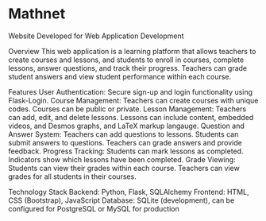 # Mathnet
Website Developed for Web Application Development

Overview
This web application is a learning platform that allows teachers to create courses and lessons, and students to enroll in courses, complete lessons, answer questions, and track their progress. Teachers can grade student answers and view student performance within each course.

Features
User Authentication: Secure sign-up and login functionality using Flask-Login.
Course Management:
Teachers can create courses with unique codes.
Courses can be public or private.
Lesson Management:
Teachers can add, edit, and delete lessons.
Lessons can include content, embedded videos, and Desmos graphs, and LaTeX markup langauge.
Question and Answer System:
Teachers can add questions to lessons.
Students can submit answers to questions.
Teachers can grade answers and provide feedback.
Progress Tracking:
Students can mark lessons as completed.
Indicators show which lessons have been completed.
Grade Viewing:
Students can view their grades within each course.
Teachers can view grades for all students in their courses.

Technology Stack
Backend: Python, Flask, SQLAlchemy
Frontend: HTML, CSS (Bootstrap), JavaScript
Database: SQLite (development), can be configured for PostgreSQL or MySQL for production
